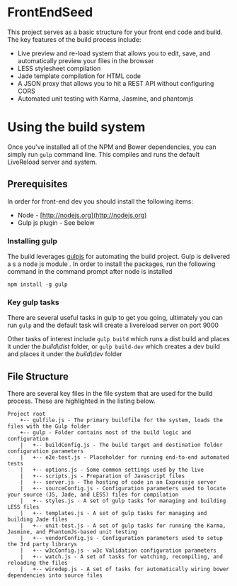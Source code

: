 ﻿FrontEndSeed
============

This project serves as a basic structure for your front end code and build.   The key features of the build process include:

* Live preview and re-load system that allows you to edit, save, and automatically preview your files in the browser
* LESS stylesheet compilation
* Jade template compilation for HTML code
* A JSON proxy that allows you to hit a REST API without configuring CORS
* Automated unit testing with Karma, Jasmine, and phantomjs

# Using the build system

Once you've installed all of the NPM and Bower dependencies, you can simply run `gulp` command line.   This compiles and runs the default LiveReload server and system.  

## Prerequisites

In order for front-end dev you should install the following items:

* Node - [http://nodejs.org](http://nodejs.org)
* Gulp js plugin - See below

### Installing gulp
The build leverages [gulpjs](http://www.gulpjs.com) for automating the build project.   Gulp is delivered a s a node js module
. In order to install the packages, run the following command in the command prompt after node is installed

```
npm install -g gulp
```

### Key gulp tasks

There are several useful tasks  in gulp to get you going, ultimately you can run ``gulp`` and the default task will create a livereload server on port 9000

Other tasks of interest include ``gulp build`` which runs a dist build and places it under the *build\dist* folder, or ``gulp build-dev`` which creates a dev build and places it under the *build\dev* folder


## File Structure
There are several key files in the file system that are used for the build process.  These are highlighted in the listing below.

```
Project root 
	+-- gulfile.js - The primary buildfile for the system, loads the files with the Gulp folder
	+-- gulp - Folder contains most of the build logic and configuration
	|   +-- buildConfig.js - The build target and destination folder configuration parameters 
	|   +-- e2e-test.js - Placeholder for running end-to-end automated tests
	|   +-- options.js - Some common settings used by the live 
	|   +-- scripts.js - Preparation of Javascript files
	|   +-- server.js - The hosting of code in an Expressje server
	|   +-- sourceConfig.js - Configuration parameters used to locate your source (JS, Jade, and LESS) files for compilation 
	|   +-- styles.js - A set of gulp tasks for managing and building LESS files
	|   +-- templates.js - A set of gulp tasks for managing and building Jade files
	|   +-- unit-test.js - A set of gulp tasks for running the Karma, Jasmine, and PhantomJs-based unit testing
	|   +-- vendorConfig.js - Configuration parameters used to setup the 3rd party librarys
	|   +-- w3cConfig.js - w3c Validation configuration parameters
	|   +-- watch.js - A set of tasks for watching, recompiling, and reloading the files
	|   +-- wiredep.js - A set of tasks for automatically wiring bower dependencies into source files

```

